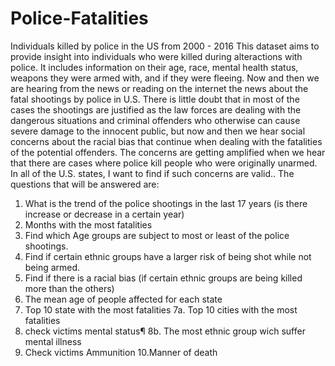 # Police-Fatalities
Individuals killed by police in the US from 2000 - 2016
This dataset aims to provide insight into individuals who were killed during alteractions with police. It includes information on their age, race, mental health status, weapons they were armed with, and if they were fleeing.
Now and then we are hearing from the news or reading on the internet the news about the fatal shootings by police in U.S. There is little doubt that in most of the cases the shootings are justified as the law forces are dealing with the dangerous situations and criminal offenders who otherwise can cause severe damage to the innocent public, but now and then we hear social concerns about the racial bias that continue when dealing with the fatalities of the potential offenders. The concerns are getting amplified when we hear that there are cases where police kill people who were originally unarmed. In all of the U.S. states, I want to find if such concerns are valid..
The questions that will be answered are:
1. What is the trend of the police shootings in the last 17 years (is there increase or decrease in a certain year)
2. Months with the most fatalities
3. Find which Age groups are subject to most or least of the police shootings.
4. Find if certain ethnic groups have a larger risk of being shot while not being armed.
5. Find if there is a racial bias (if certain ethnic groups are being killed more than the others)
6. The mean age of people affected for each state
7. Top 10 state with the most fatalities
7a. Top 10 cities with the most fatalities
8. check victims mental status¶
8b. The most ethnic group wich suffer mental illness
9. Check victims Ammunition
10.Manner of death
